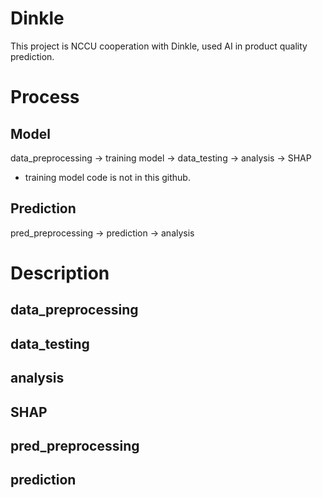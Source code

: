 # Dinkle
This project is NCCU cooperation with Dinkle, used AI in product quality prediction. 

# Process
## Model 
data_preprocessing -> training model -> data_testing -> analysis -> SHAP
* training model code is not in this github.

## Prediction
pred_preprocessing -> prediction -> analysis

# Description
## data_preprocessing

## data_testing

## analysis

## SHAP

## pred_preprocessing

## prediction